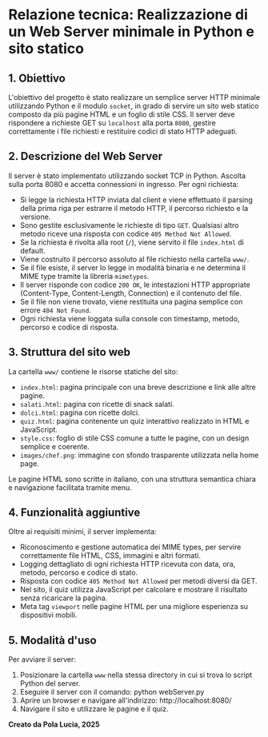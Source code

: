 # Relazione tecnica: Realizzazione di un Web Server minimale in Python e sito statico

## 1. Obiettivo

L'obiettivo del progetto è stato realizzare un semplice server HTTP minimale utilizzando Python e il modulo `socket`, in grado di servire un sito web statico composto da più pagine HTML e un foglio di stile CSS. Il server deve rispondere a richieste GET su `localhost` alla porta `8080`, gestire correttamente i file richiesti e restituire codici di stato HTTP adeguati.

## 2. Descrizione del Web Server

Il server è stato implementato utilizzando socket TCP in Python. Ascolta sulla porta 8080 e accetta connessioni in ingresso. Per ogni richiesta:

- Si legge la richiesta HTTP inviata dal client e viene effettuato il parsing della prima riga per estrarre il metodo HTTP, il percorso richiesto e la versione.
- Sono gestite esclusivamente le richieste di tipo `GET`. Qualsiasi altro metodo riceve una risposta con codice `405 Method Not Allowed`.
- Se la richiesta è rivolta alla root (`/`), viene servito il file `index.html` di default.
- Viene costruito il percorso assoluto al file richiesto nella cartella `www/`.
- Se il file esiste, il server lo legge in modalità binaria e ne determina il MIME type tramite la libreria `mimetypes`.
- Il server risponde con codice `200 OK`, le intestazioni HTTP appropriate (Content-Type, Content-Length, Connection) e il contenuto del file.
- Se il file non viene trovato, viene restituita una pagina semplice con errore `404 Not Found`.
- Ogni richiesta viene loggata sulla console con timestamp, metodo, percorso e codice di risposta.

## 3. Struttura del sito web

La cartella `www/` contiene le risorse statiche del sito:

- `index.html`: pagina principale con una breve descrizione e link alle altre pagine.
- `salati.html`: pagina con ricette di snack salati.
- `dolci.html`: pagina con ricette dolci.
- `quiz.html`: pagina contenente un quiz interattivo realizzato in HTML e JavaScript.
- `style.css`: foglio di stile CSS comune a tutte le pagine, con un design semplice e coerente.
- `images/chef.png`: immagine con sfondo trasparente utilizzata nella home page.

Le pagine HTML sono scritte in italiano, con una struttura semantica chiara e navigazione facilitata tramite menu.

## 4. Funzionalità aggiuntive

Oltre ai requisiti minimi, il server implementa:

- Riconoscimento e gestione automatica dei MIME types, per servire correttamente file HTML, CSS, immagini e altri formati.
- Logging dettagliato di ogni richiesta HTTP ricevuta con data, ora, metodo, percorso e codice di stato.
- Risposta con codice `405 Method Not Allowed` per metodi diversi da GET.
- Nel sito, il quiz utilizza JavaScript per calcolare e mostrare il risultato senza ricaricare la pagina.
- Meta tag `viewport` nelle pagine HTML per una migliore esperienza su dispositivi mobili.

## 5. Modalità d'uso

Per avviare il server:

1. Posizionare la cartella `www` nella stessa directory in cui si trova lo script Python del server.
2. Eseguire il server con il comando: python webServer.py
3. Aprire un browser e navigare all'indirizzo: http://localhost:8080/
4. Navigare il sito e utilizzare le pagine e il quiz.

**Creato da Pola Lucia, 2025**

